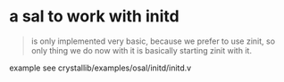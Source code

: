 # a sal to work with initd


> is only implemented very basic, because we prefer to use zinit, so only thing we do now with it is basically starting zinit with it.

example see crystallib/examples/osal/initd/initd.v

